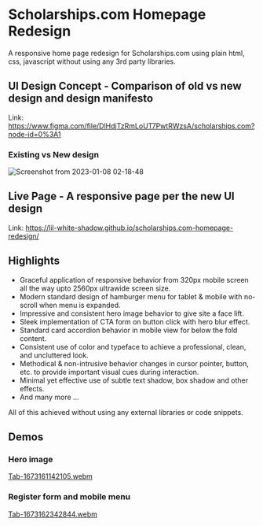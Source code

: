 # Scholarships.com Homepage Redesign
A responsive home page redesign for Scholarships.com using plain html, css, javascript without using any 3rd party libraries.



## UI Design Concept - Comparison of old vs new design and design manifesto
Link: https://www.figma.com/file/DlHdjTzRmLoUT7PwtRWzsA/scholarships.com?node-id=0%3A1


### Existing vs New design 
![Screenshot from 2023-01-08 02-18-48](https://user-images.githubusercontent.com/96262157/211186838-d4f1e3ba-0cf1-45b9-84e6-3c3defb9de42.png)


## Live Page - A responsive page per the new UI design
Link: https://lil-white-shadow.github.io/scholarships.com-homepage-redesign/

## Highlights
- Graceful application of responsive behavior from 320px mobile screen all the way upto 2560px ultrawide screen size.
- Modern standard design of hamburger menu for tablet & mobile with no-scroll when menu is expanded.
- Impressive and consistent hero image behavior to give site a face lift.
- Sleek implementation of CTA form on  button click with hero blur effect.
- Standard card accordion behavior in mobile view for below the fold content.
- Consistent use of color and typeface to achieve a professional, clean, and uncluttered look.
- Methodical & non-intrusive behavior changes in cursor pointer, button, etc. to provide important visual cues during interaction. 
- Minimal yet effective use of subtle text shadow, box shadow and other effects.
- And many more ... 

 All of this achieved without using any external libraries or code snippets.
 
 ## Demos
 
 ### Hero image
 [Tab-1673161142105.webm](https://user-images.githubusercontent.com/96262157/211184426-cfcc1fdf-8664-4a1c-a268-02f9552bd022.webm)

 ### Register form and mobile menu
 [Tab-1673162342844.webm](https://user-images.githubusercontent.com/96262157/211185041-f904a7fa-3564-425d-ba04-b6625f05d17b.webm)
 

 
